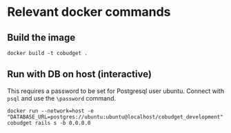# Relevant docker commands

## Build the image

`docker build -t cobudget .`

## Run with DB on host (interactive)

This requires a password to be set for Postgresql user ubuntu. Connect with `psql` and use the `\password` command.

`docker run --network=host -e "DATABASE_URL=postgres://ubuntu:ubuntu@localhost/cobudget_development" cobudget rails s -b 0.0.0.0`

